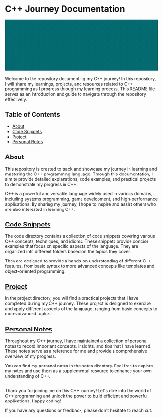 # C++ Journey Documentation
![C++ Journey](Misc/banner.gif)

Welcome to the repository documenting my C++ journey! In this repository, I will share my learnings, projects, and resources related to C++ programming as I progress through my learning process. This README file serves as an introduction and guide to navigate through the repository effectively.

## Table of Contents
- [About](#about)
- [Code Snippets](#code-snippets)
- [Project](#project)
- [Personal Notes](#personal-notes)

## About
This repository is created to track and showcase my journey in learning and mastering the C++ programming language. Through this documentation, I aim to provide detailed explanations, code examples, and practical projects to demonstrate my progress in C++.

C++ is a powerful and versatile language widely used in various domains, including systems programming, game development, and high-performance applications. By sharing my journey, I hope to inspire and assist others who are also interested in learning C++.

## [Code Snippets](Code)
The code directory contains a collection of code snippets covering various C++ concepts, techniques, and idioms. These snippets provide concise examples that focus on specific aspects of the language. They are organized into different folders based on the topics they cover.

They are designed to provide a hands-on understanding of different C++ features, from basic syntax to more advanced concepts like templates and object-oriented programming.

## [Project](Project)
In the project directory, you will find a practical projects that I have completed during my C++ journey. These project is designed to exercise and apply different aspects of the language, ranging from basic concepts to more advanced topics.

## [Personal Notes](Personal%20Notes)
Throughout my C++ journey, I have maintained a collection of personal notes to record important concepts, insights, and tips that I have learned. These notes serve as a reference for me and provide a comprehensive overview of my progress.

You can find my personal notes in the notes directory. Feel free to explore my notes and use them as a supplemental resource to enhance your own understanding of C++.

<br>
Thank you for joining me on this C++ journey! Let's dive into the world of C++ programming and unlock the power to build efficient and powerful applications. Happy coding!

If you have any questions or feedback, please don't hesitate to reach out.